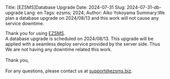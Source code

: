 Title: [EZSMS]Database Upgrade
Date: 2024-07-31
Slug: 2024-07-31-db-upgrade
Lang: en
Tags: ezsms; 2024;
Author: Aiko Yokoyama
Summary:We plan a database upgrade on 2024/08/13 and this work will not cause any service downtime.

Thank you for using [EZSMS](https://www.ezsms.biz/).
<br>
A database upgrade is scheduled on 2024/08/13. This upgrade will be applied with a seamless deploy service provided by the server side. Thus We are not having any downtime related this work.<br>
<br>
Thank you,<br>
<br>
For any questions, please contact us at support@ezsms.biz.


